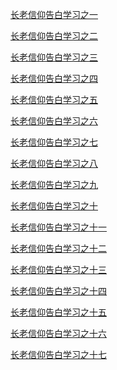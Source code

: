 <a href="/node/12315">长老信仰告白学习之一</a>

<a href="/node/12312">长老信仰告白学习之二</a>

<a href="/node/12307">长老信仰告白学习之三</a>

<a href="/node/12299">长老信仰告白学习之四</a>

<a href="/node/12295">长老信仰告白学习之五</a>

<a href="/node/12292">长老信仰告白学习之六</a>

<a href="/node/12289">长老信仰告白学习之七</a>

<a href="/node/12288">长老信仰告白学习之八</a>

<a href="/node/12285">长老信仰告白学习之九</a>

<a href="/node/12283">长老信仰告白学习之十</a>

<a href="/node/12281">长老信仰告白学习之十一</a>

<a href="/node/12279">长老信仰告白学习之十二</a>

<a href="/node/12276">长老信仰告白学习之十三</a>

<a href="/node/12273">长老信仰告白学习之十四</a>

<a href="/node/12270">长老信仰告白学习之十五</a>

<a href="/node/12261">长老信仰告白学习之十六</a>

<a href="/node/12253">长老信仰告白学习之十七</a>